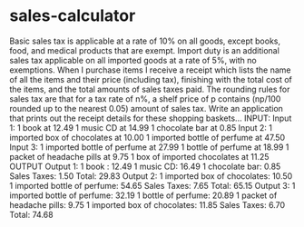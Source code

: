 # sales-calculator
Basic sales tax is applicable at a rate of 10% on all goods, except books, food, and medical products that are exempt. Import duty is an additional sales tax applicable on all imported goods at a rate of 5%, with no exemptions.  When I purchase items I receive a receipt which lists the name of all the items and their price (including tax), finishing with the total cost of the items, and the total amounts of sales taxes paid. The rounding rules for sales tax are that for a tax rate of n%, a shelf price of p contains (np/100 rounded up to the nearest 0.05) amount of sales tax.  Write an application that prints out the receipt details for these shopping baskets... INPUT:  Input 1: 1 book at 12.49 1 music CD at 14.99 1 chocolate bar at 0.85  Input 2: 1 imported box of chocolates at 10.00 1 imported bottle of perfume at 47.50  Input 3: 1 imported bottle of perfume at 27.99 1 bottle of perfume at 18.99 1 packet of headache pills at 9.75 1 box of imported chocolates at 11.25  OUTPUT  Output 1: 1 book : 12.49 1 music CD: 16.49 1 chocolate bar: 0.85 Sales Taxes: 1.50 Total: 29.83  Output 2: 1 imported box of chocolates: 10.50 1 imported bottle of perfume: 54.65 Sales Taxes: 7.65 Total: 65.15  Output 3: 1 imported bottle of perfume: 32.19 1 bottle of perfume: 20.89 1 packet of headache pills: 9.75 1 imported box of chocolates: 11.85 Sales Taxes: 6.70 Total: 74.68
